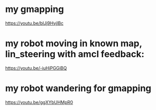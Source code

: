 # my gmapping

https://youtu.be/blJj9HvjlBc

# my robot moving in known map, lin_steering with amcl feedback:

https://youtu.be/-iuHiPGGiBQ

# my robot wandering for gmapping

https://youtu.be/ggXYbUHMpR0
